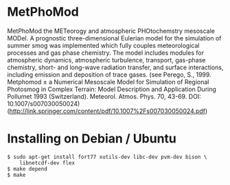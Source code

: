 MetPhoMod
=========
MetPhoMod the METeorogy and atmospheric PHOtochemstry mesoscale MODel. A prognostic three-dimensional Eulerian model for the simulation of summer smog was implemented which fully couples meteorological processes and gas phase chemistry. The model includes modules for atmospheric dynamics, atmospheric turbulence, transport, gas-phase chemistry, short- and long-wave radiation transfer, and surface interactions, including emission and deposition of trace gases. (see Perego, S., 1999. Metphomod ± a Numerical Mesoscale Model for Simulation of Regional Photosmog in Complex Terrain: Model Description and Application During Pollumet 1993 (Switzerland). Meteorol. Atmos. Phys. 70, 43-69. DOI: 10.1007/s007030050024) 
(http://link.springer.com/content/pdf/10.1007%2Fs007030050024.pdf) 

Installing on Debian / Ubuntu
=============================

    $ sudo apt-get install fort77 xutils-dev libc-dev pvm-dev bison \
        libnetcdf-dev flex
    $ make depend
    $ make
